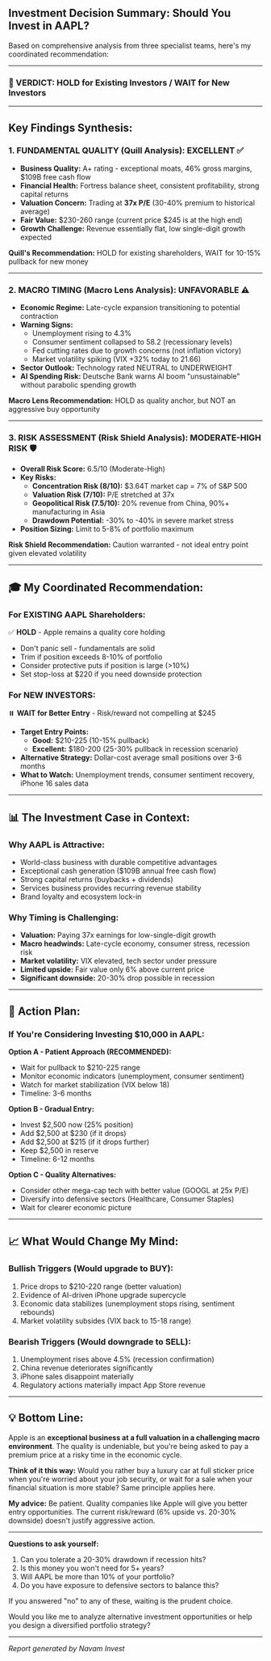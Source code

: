 ## Investment Decision Summary: Should You Invest in AAPL?

Based on comprehensive analysis from three specialist teams, here's my coordinated recommendation:

---

### **🎯 VERDICT: HOLD for Existing Investors / WAIT for New Investors**

---

## **Key Findings Synthesis:**

### **1. FUNDAMENTAL QUALITY (Quill Analysis): EXCELLENT ✅**
- **Business Quality:** A+ rating - exceptional moats, 46% gross margins, $109B free cash flow
- **Financial Health:** Fortress balance sheet, consistent profitability, strong capital returns
- **Valuation Concern:** Trading at **37x P/E** (30-40% premium to historical average)
- **Fair Value:** $230-260 range (current price $245 is at the high end)
- **Growth Challenge:** Revenue essentially flat, low single-digit growth expected

**Quill's Recommendation:** HOLD for existing shareholders, WAIT for 10-15% pullback for new money

---

### **2. MACRO TIMING (Macro Lens Analysis): UNFAVORABLE ⚠️**
- **Economic Regime:** Late-cycle expansion transitioning to potential contraction
- **Warning Signs:** 
  - Unemployment rising to 4.3%
  - Consumer sentiment collapsed to 58.2 (recessionary levels)
  - Fed cutting rates due to growth concerns (not inflation victory)
  - Market volatility spiking (VIX +32% today to 21.66)
- **Sector Outlook:** Technology rated NEUTRAL to UNDERWEIGHT
- **AI Spending Risk:** Deutsche Bank warns AI boom "unsustainable" without parabolic spending growth

**Macro Lens Recommendation:** HOLD as quality anchor, but NOT an aggressive buy opportunity

---

### **3. RISK ASSESSMENT (Risk Shield Analysis): MODERATE-HIGH RISK 🛡️**
- **Overall Risk Score:** 6.5/10 (Moderate-High)
- **Key Risks:**
  - **Concentration Risk (8/10):** $3.64T market cap = 7% of S&P 500
  - **Valuation Risk (7/10):** P/E stretched at 37x
  - **Geopolitical Risk (7.5/10):** 20% revenue from China, 90%+ manufacturing in Asia
  - **Drawdown Potential:** -30% to -40% in severe market stress
- **Position Sizing:** Limit to 5-8% of portfolio maximum

**Risk Shield Recommendation:** Caution warranted - not ideal entry point given elevated volatility

---

## **🎓 My Coordinated Recommendation:**

### **For EXISTING AAPL Shareholders:**
✅ **HOLD** - Apple remains a quality core holding
- Don't panic sell - fundamentals are solid
- Trim if position exceeds 8-10% of portfolio
- Consider protective puts if position is large (>10%)
- Set stop-loss at $220 if you need downside protection

### **For NEW INVESTORS:**
⏸️ **WAIT for Better Entry** - Risk/reward not compelling at $245
- **Target Entry Points:**
  - **Good:** $210-225 (10-15% pullback)
  - **Excellent:** $180-200 (25-30% pullback in recession scenario)
- **Alternative Strategy:** Dollar-cost average small positions over 3-6 months
- **What to Watch:** Unemployment trends, consumer sentiment recovery, iPhone 16 sales data

---

## **📊 The Investment Case in Context:**

### **Why AAPL is Attractive:**
- World-class business with durable competitive advantages
- Exceptional cash generation ($109B annual free cash flow)
- Strong capital returns (buybacks + dividends)
- Services business provides recurring revenue stability
- Brand loyalty and ecosystem lock-in

### **Why Timing is Challenging:**
- **Valuation:** Paying 37x earnings for low-single-digit growth
- **Macro headwinds:** Late-cycle economy, consumer stress, recession risk
- **Market volatility:** VIX elevated, tech sector under pressure
- **Limited upside:** Fair value only 6% above current price
- **Significant downside:** 20-30% drop possible in recession

---

## **🎯 Action Plan:**

### **If You're Considering Investing $10,000 in AAPL:**

**Option A - Patient Approach (RECOMMENDED):**
- Wait for pullback to $210-225 range
- Monitor economic indicators (unemployment, consumer sentiment)
- Watch for market stabilization (VIX below 18)
- Timeline: 3-6 months

**Option B - Gradual Entry:**
- Invest $2,500 now (25% position)
- Add $2,500 at $230 (if it drops)
- Add $2,500 at $215 (if it drops further)
- Keep $2,500 in reserve
- Timeline: 6-12 months

**Option C - Quality Alternatives:**
- Consider other mega-cap tech with better value (GOOGL at 25x P/E)
- Diversify into defensive sectors (Healthcare, Consumer Staples)
- Wait for clearer economic picture

---

## **📈 What Would Change My Mind:**

### **Bullish Triggers (Would upgrade to BUY):**
1. Price drops to $210-220 range (better valuation)
2. Evidence of AI-driven iPhone upgrade supercycle
3. Economic data stabilizes (unemployment stops rising, sentiment rebounds)
4. Market volatility subsides (VIX back to 15-18 range)

### **Bearish Triggers (Would downgrade to SELL):**
1. Unemployment rises above 4.5% (recession confirmation)
2. China revenue deteriorates significantly
3. iPhone sales disappoint materially
4. Regulatory actions materially impact App Store revenue

---

## **💡 Bottom Line:**

Apple is an **exceptional business at a full valuation in a challenging macro environment**. The quality is undeniable, but you're being asked to pay a premium price at a risky time in the economic cycle.

**Think of it this way:** Would you rather buy a luxury car at full sticker price when you're worried about your job security, or wait for a sale when your financial situation is more stable? Same principle applies here.

**My advice:** Be patient. Quality companies like Apple will give you better entry opportunities. The current risk/reward (6% upside vs. 20-30% downside) doesn't justify aggressive action.

---

**Questions to ask yourself:**
1. Can you tolerate a 20-30% drawdown if recession hits?
2. Is this money you won't need for 5+ years?
3. Will AAPL be more than 10% of your portfolio?
4. Do you have exposure to defensive sectors to balance this?

If you answered "no" to any of these, waiting is the prudent choice.

Would you like me to analyze alternative investment opportunities or help you design a diversified portfolio strategy?

---

*Report generated by Navam Invest*
